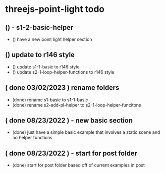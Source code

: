 # threejs-point-light todo

## () - s1-2-basic-helper 
* () have a new point light helper section

## () update to r146 style
* () update s1-1-basic to r146 style
* () update s2-1-loop-helper-functions to r146 style

## ( done 03/02/2023 ) rename folders
* (done) rename s1-basic to s1-1-basic
* (done) rename s2-add-pl-helper to s2-1-loop-helper-funcitons

## ( done 08/23/2022 ) - new basic section
* (done) just have a simple basic example that involves a static scene and no helper functions

## ( done 08/23/2022 ) - start for post folder
* (done) start for post folder based off of current examples in post
